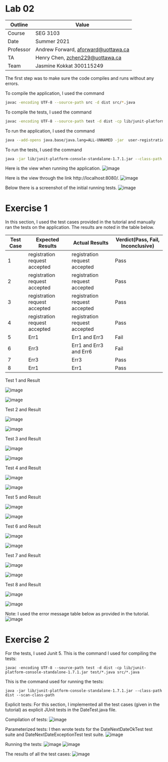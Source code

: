 # Lab 02

| Outline | Value |
| --- | --- |
| Course | SEG 3103 |
| Date | Summer 2021 |
| Professor | Andrew Forward, aforward@uottawa.ca |
| TA | Henry Chen, zchen229@uottawa.ca |
| Team |Jasmine Kokkat 300115249<br>|


The first step was to make sure the code compiles and runs without any errors.

To compile the application, I used the command
```bash
javac -encoding UTF-8 --source-path src -d dist src/*.java
```
To compile the tests, I used the command
```bash
javac -encoding UTF-8 --source-path test -d dist -cp lib/junit-platform-console-standalone-1.7.1.jar test/*.java src/*.java
``` 

To run the application, I used the command
```bash
java --add-opens java.base/java.lang=ALL-UNNAMED -jar  user-registration-app-0.1.0.jar
```
To run the tests, I used the command
```bash
java -jar lib/junit-platform-console-standalone-1.7.1.jar --class-path dist --scan-class-path
```


Here is the view when running the application.
![image](https://user-images.githubusercontent.com/55165117/119868541-2871b800-beed-11eb-9acd-892fc2301910.png)

Here is the view through the link http://localhost:8080/.
![image](https://user-images.githubusercontent.com/55165117/119871175-3117bd80-bef0-11eb-837c-4f2be346dee3.png)

Below there is a screenshot of the initial running tests.
![image](https://user-images.githubusercontent.com/55165117/119871524-82c04800-bef0-11eb-8d37-8685e98266ec.png)

# Exercise 1

In this section, I used the test cases provided in the tutorial and manually ran the tests on the application. The results
are noted in the table below.

Test Case |  Expected Results             | Actual Results                   | Verdict(Pass, Fail, Inconclusive)
----------|-------------------------------|----------------------------------|----------------------------------
1         | registration request accepted | registration request accepted    | Pass
2         | registration request accepted | registration request accepted    | Pass
3         | registration request accepted | registration request accepted    | Pass
4         | registration request accepted | registration request accepted    | Pass
5         | Err1                          | Err1 and Err3                    | Fail
6         | Err3                          | Err1 and Err3  and Err6          | Fail
7         | Err3                          | Err3                             | Pass
8         | Err1                          | Err1                             | Pass

Test 1 and Result


![image](https://user-images.githubusercontent.com/55165117/119879921-bbb0ea80-bef9-11eb-94a4-b288086f4746.png)


![image](https://user-images.githubusercontent.com/55165117/119879951-c4092580-bef9-11eb-83a5-9e71260d8de1.png)

Test 2 and Result

![image](https://user-images.githubusercontent.com/55165117/119880241-0af71b00-befa-11eb-8e93-01b04bfeaaaa.png)


![image](https://user-images.githubusercontent.com/55165117/119880270-12b6bf80-befa-11eb-8ca5-41c0e7318b69.png)


Test 3 and Result

![image](https://user-images.githubusercontent.com/55165117/119880470-498cd580-befa-11eb-9c84-bd1c707a5eef.png)



![image](https://user-images.githubusercontent.com/55165117/119880501-50b3e380-befa-11eb-81b6-eb86b2c38387.png)


Test 4 and Result

![image](https://user-images.githubusercontent.com/55165117/119880562-5f9a9600-befa-11eb-918e-aeff4ffb0342.png)



![image](https://user-images.githubusercontent.com/55165117/119880589-66c1a400-befa-11eb-8a77-7a939bc81bef.png)


Test 5 and Result

![image](https://user-images.githubusercontent.com/55165117/119880693-8062eb80-befa-11eb-8dff-76c245a2cd21.png)


![image](https://user-images.githubusercontent.com/55165117/119880753-8f499e00-befa-11eb-8c06-21b3b437680c.png)


Test 6 and Result


![image](https://user-images.githubusercontent.com/55165117/119882678-ab4e3f00-befc-11eb-88ea-a6f7716fdb8d.png)


![image](https://user-images.githubusercontent.com/55165117/119883438-8c03e180-befd-11eb-8729-e1f67246cac3.png)


Test 7 and Result

![image](https://user-images.githubusercontent.com/55165117/119880997-ce77ef00-befa-11eb-9065-575cd37caed4.png)


![image](https://user-images.githubusercontent.com/55165117/119881032-d5066680-befa-11eb-8240-d6a0b57b74cb.png)


Test 8 and Result


![image](https://user-images.githubusercontent.com/55165117/119881370-36c6d080-befb-11eb-9ae8-6a851b35a7bb.png)



![image](https://user-images.githubusercontent.com/55165117/119881397-41816580-befb-11eb-9584-d400a75d5377.png)


Note: I used the error message table below as provided in the tutorial.
![image](https://user-images.githubusercontent.com/55165117/119874518-b05ac080-bef3-11eb-820c-014c2311ebfe.png)

# Exercise 2

For the tests, I used Junit 5. This is the command I used for compiling the tests:

    javac -encoding UTF-8 --source-path test -d dist -cp lib/junit-platform-console-standalone-1.7.1.jar test/*.java src/*.java

This is the command used for running the tests:

    java -jar lib/junit-platform-console-standalone-1.7.1.jar --class-path dist --scan-class-path           


Explicit tests: 
For this section, I implemented all the test cases (given in the tutorial) as explicit JUnit tests in the DateTest.java file.

Compilation of tests:
![image](https://user-images.githubusercontent.com/55165117/119877348-ec435500-bef6-11eb-8367-b0aeb725206b.png)

Parameterized tests:
I then wrote tests for the DateNextDateOkTest test suite and DateNextDateExceptionTest test suite.
![image](https://user-images.githubusercontent.com/55165117/119878444-1d705500-bef8-11eb-9c2f-673a1c180720.png)


Running the tests:
![image](https://user-images.githubusercontent.com/55165117/119878050-b652a080-bef7-11eb-8370-c6bfd85126db.png)
![image](https://user-images.githubusercontent.com/55165117/119877917-96bb7800-bef7-11eb-93d7-f8095d84347d.png)

The results of all the test cases: 
![image](https://user-images.githubusercontent.com/55165117/119878686-6f18df80-bef8-11eb-9f7b-1d78652c5142.png)

